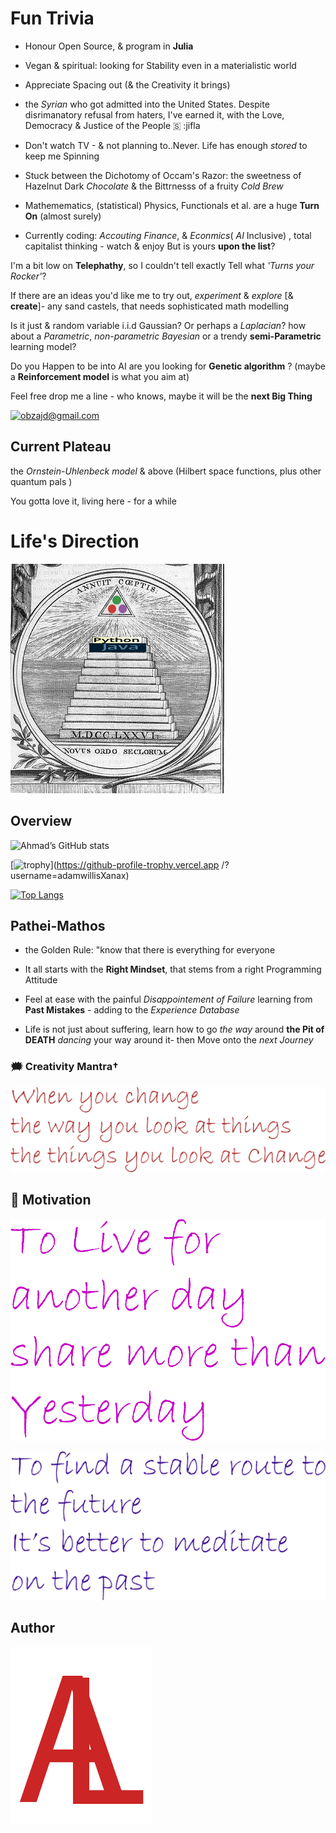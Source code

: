 # Fun Trivia

- Honour Open Source, & program in **Julia**

- Vegan & spiritual: looking for Stability even in a materialistic world

- Appreciate  Spacing out (&  the Creativity it brings)

- the _Syrian_ who got admitted into the United States. Despite disrimanatory refusal from haters,
I've earned it,
with the Love, Democracy & Justice of the People &#x1F1F8; :jifla

- Don't watch TV - & not planning to..Never.
Life has enough _stored_ to keep me Spinning

- Stuck between the Dichotomy of Occam's Razor: the sweetness of Hazelnut Dark _Chocolate_ & the Bittrnesss of a fruity _Cold Brew_

- Mathemematics, (statistical) Physics,  Functionals  et al. are a huge **Turn On** (almost surely)

- Currently coding: _Accouting_ _Finance_, & _Econmics_( _AI_ Inclusive) , total capitalist thinking - watch & enjoy
But is yours **upon the list**?

I'm a bit low on **Telephathy**, so I couldn't tell exactly Tell what _'Turns your Rocker'_?

If there are an ideas you'd like me to try out, _experiment_ & _explore_ [& **create**]- any sand castels, that needs sophisticated math modelling

Is it just & random variable i.i.d
Gaussian?
Or perhaps a _Laplacian_?
how about a _Parametric_, _non-parametric Bayesian_
or a trendy **semi-Parametric** learning model?

Do you Happen to be into AI
are you looking for **Genetic algorithm** ?
(maybe a **Reinforcement model** is what you aim at)

Feel free drop me a line - who knows, maybe it will be the **next Big Thing**

[![obzajd@gmail.com](https://img.shields.io/badge/Gmail-D14836?style=for-the-badge&logo=gmail&logoColor=white)](mailto:obzajd@gmail.com)

## Current Plateau
the _Ornstein-Uhlenbeck model_  & above
(Hilbert space functions, plus other quantum pals )

You gotta love it, living here -  for a while

# Life's Direction

[![newJuliaOrder](Assets/newJuliaOrder.png)](Assets/newJuliaOrder.png)

## Overview
![Ahmad’s GitHub stats](https://github-readme-stats.vercel.app/api?username=adamwillisXanax&show_icons=true&theme)

[![trophy](https://github-profile-trophy.vercel.app/?username=adamwillisXanax)](https://github-profile-trophy.vercel.app /?username=adamwillisXanax)

[![Top Langs](https://github-readme-stats.vercel.app/api/top-langs/?username=adamwillisXanax&hide=kotlin&layout=compact)](https://github-readme-stats.vercel.app/api/top-langs/?username=adamwillisXanax&hide=kotlin&layout=compact)


## Pathei-Mathos

- the Golden Rule: "know that there is everything for everyone

- It all starts with the __Right Mindset__, that stems from  a right Programming Attitude

- Feel at ease with the painful _Disappointement of Failure_
 learning from **Past Mistakes** - adding to the _Experience Database_

- Life is not just about suffering, learn how to go _the way_  around **the Pit of DEATH** _dancing_ your way around it- then Move onto the _next Journey_

### &#x1F5EF; Creativity Mantra†

[![quote1](Assets/quote1.png)](Assets/quote1.png)

## &#x1F31F; Motivation

[![quote2](Assets/quote2.png)](Assets/quote2.png)

[![quote3](Assets/quote3.png)](Assets/quote3.png)

## Author

[![Logo](Assets/logo.png)
](https://github.com/adamwillisXanax/adamwillisXanax)
